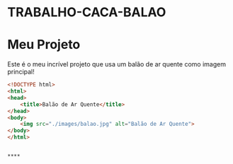 # TRABALHO-CACA-BALAO
# Meu Projeto

Este é o meu incrível projeto que usa um balão de ar quente como imagem principal!

```html
<!DOCTYPE html>
<html>
<head>
	<title>Balão de Ar Quente</title>
</head>
<body>
	<img src="./images/balao.jpg" alt="Balão de Ar Quente">
</body>
</html>


****
